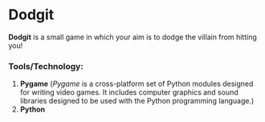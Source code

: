 # Dodgit
**Dodgit** is a small game in which your aim is to dodge the villain from hitting you!

### Tools/Technology:
1. **Pygame** (*Pygame* is a cross-platform set of Python modules designed for writing video games. It includes computer graphics     and sound libraries designed to be used with the Python programming language.)
2. **Python**
